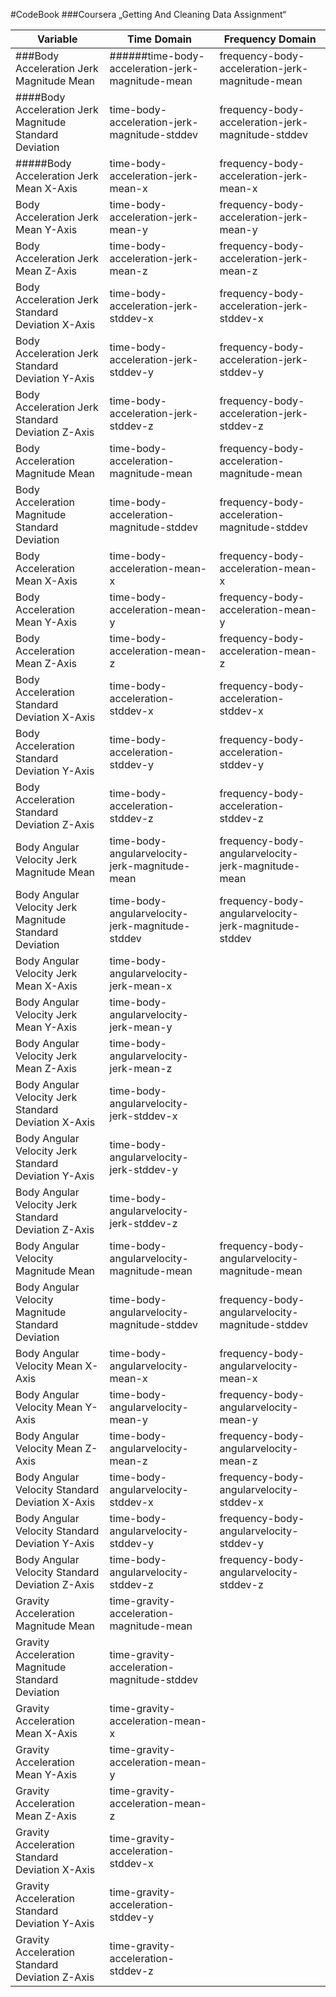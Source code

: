 #CodeBook
###Coursera „Getting And Cleaning Data Assignment“







| Variable | Time Domain| Frequency Domain | | ----------------------------------------- | ---------------------------------------------| -------------------------------------------------- | | ###Body Acceleration Jerk Magnitude Mean | ######time-body-acceleration-jerk-magnitude-mean| frequency-body-acceleration-jerk-magnitude-mean | | ####Body Acceleration Jerk Magnitude Standard Deviation | time-body-acceleration-jerk-magnitude-stddev| frequency-body-acceleration-jerk-magnitude-stddev | | #####Body Acceleration Jerk Mean X-Axis | time-body-acceleration-jerk-mean-x| frequency-body-acceleration-jerk-mean-x | | Body Acceleration Jerk Mean Y-Axis | time-body-acceleration-jerk-mean-y| frequency-body-acceleration-jerk-mean-y | | Body Acceleration Jerk Mean Z-Axis | time-body-acceleration-jerk-mean-z| frequency-body-acceleration-jerk-mean-z | | Body Acceleration Jerk Standard Deviation X-Axis | time-body-acceleration-jerk-stddev-x| frequency-body-acceleration-jerk-stddev-x | | Body Acceleration Jerk Standard Deviation Y-Axis | time-body-acceleration-jerk-stddev-y| frequency-body-acceleration-jerk-stddev-y | | Body Acceleration Jerk Standard Deviation Z-Axis | time-body-acceleration-jerk-stddev-z| frequency-body-acceleration-jerk-stddev-z | | Body Acceleration Magnitude Mean | time-body-acceleration-magnitude-mean| frequency-body-acceleration-magnitude-mean | | Body Acceleration Magnitude Standard Deviation | time-body-acceleration-magnitude-stddev| frequency-body-acceleration-magnitude-stddev | | Body Acceleration Mean X-Axis | time-body-acceleration-mean-x| frequency-body-acceleration-mean-x | | Body Acceleration Mean Y-Axis | time-body-acceleration-mean-y| frequency-body-acceleration-mean-y | | Body Acceleration Mean Z-Axis | time-body-acceleration-mean-z| frequency-body-acceleration-mean-z | | Body Acceleration Standard Deviation X-Axis | time-body-acceleration-stddev-x| frequency-body-acceleration-stddev-x | | Body Acceleration Standard Deviation Y-Axis | time-body-acceleration-stddev-y| frequency-body-acceleration-stddev-y | | Body Acceleration Standard Deviation Z-Axis | time-body-acceleration-stddev-z| frequency-body-acceleration-stddev-z | | Body Angular Velocity Jerk Magnitude Mean | time-body-angularvelocity-jerk-magnitude-mean| frequency-body-angularvelocity-jerk-magnitude-mean | | Body Angular Velocity Jerk Magnitude Standard Deviation | time-body-angularvelocity-jerk-magnitude-stddev| frequency-body-angularvelocity-jerk-magnitude-stddev | | Body Angular Velocity Jerk Mean X-Axis | time-body-angularvelocity-jerk-mean-x|  | | Body Angular Velocity Jerk Mean Y-Axis | time-body-angularvelocity-jerk-mean-y|  | | Body Angular Velocity Jerk Mean Z-Axis | time-body-angularvelocity-jerk-mean-z|  | | Body Angular Velocity Jerk Standard Deviation X-Axis | time-body-angularvelocity-jerk-stddev-x|  | | Body Angular Velocity Jerk Standard Deviation Y-Axis | time-body-angularvelocity-jerk-stddev-y|  | | Body Angular Velocity Jerk Standard Deviation Z-Axis | time-body-angularvelocity-jerk-stddev-z|  | | Body Angular Velocity Magnitude Mean | time-body-angularvelocity-magnitude-mean| frequency-body-angularvelocity-magnitude-mean | | Body Angular Velocity Magnitude Standard Deviation | time-body-angularvelocity-magnitude-stddev| frequency-body-angularvelocity-magnitude-stddev | | Body Angular Velocity Mean X-Axis | time-body-angularvelocity-mean-x| frequency-body-angularvelocity-mean-x | | Body Angular Velocity Mean Y-Axis | time-body-angularvelocity-mean-y| frequency-body-angularvelocity-mean-y | | Body Angular Velocity Mean Z-Axis | time-body-angularvelocity-mean-z| frequency-body-angularvelocity-mean-z | | Body Angular Velocity Standard Deviation X-Axis | time-body-angularvelocity-stddev-x| frequency-body-angularvelocity-stddev-x | | Body Angular Velocity Standard Deviation Y-Axis | time-body-angularvelocity-stddev-y| frequency-body-angularvelocity-stddev-y | | Body Angular Velocity Standard Deviation Z-Axis | time-body-angularvelocity-stddev-z| frequency-body-angularvelocity-stddev-z | | Gravity Acceleration Magnitude Mean | time-gravity-acceleration-magnitude-mean|  | | Gravity Acceleration Magnitude Standard Deviation | time-gravity-acceleration-magnitude-stddev|  | | Gravity Acceleration Mean X-Axis | time-gravity-acceleration-mean-x|  | | Gravity Acceleration Mean Y-Axis | time-gravity-acceleration-mean-y|  | | Gravity Acceleration Mean Z-Axis | time-gravity-acceleration-mean-z|  | | Gravity Acceleration Standard Deviation X-Axis | time-gravity-acceleration-stddev-x|  | | Gravity Acceleration Standard Deviation Y-Axis | time-gravity-acceleration-stddev-y|  | | Gravity Acceleration Standard Deviation Z-Axis | time-gravity-acceleration-stddev-z|  | 